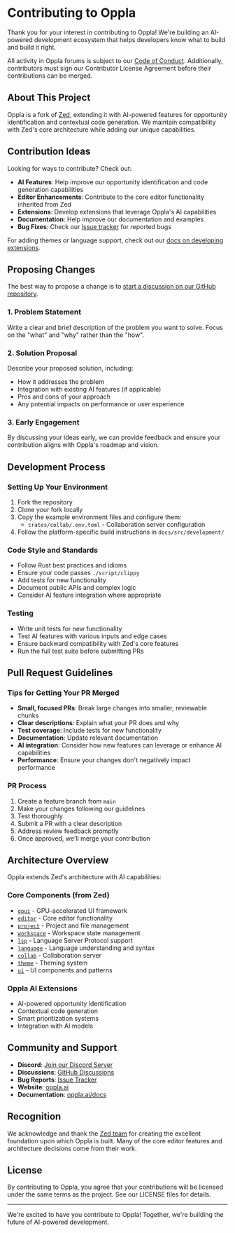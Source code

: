 # Contributing to Oppla

Thank you for your interest in contributing to Oppla! We're building an AI-powered development ecosystem that helps developers know what to build and build it right.

All activity in Oppla forums is subject to our [Code of Conduct](./CODE_OF_CONDUCT.md). Additionally, contributors must sign our Contributor License Agreement before their contributions can be merged.

## About This Project

Oppla is a fork of [Zed](https://github.com/zed-industries/zed), extending it with AI-powered features for opportunity identification and contextual code generation. We maintain compatibility with Zed's core architecture while adding our unique capabilities.

## Contribution Ideas

Looking for ways to contribute? Check out:

- **AI Features**: Help improve our opportunity identification and code generation capabilities
- **Editor Enhancements**: Contribute to the core editor functionality inherited from Zed
- **Extensions**: Develop extensions that leverage Oppla's AI capabilities
- **Documentation**: Help improve our documentation and examples
- **Bug Fixes**: Check our [issue tracker](https://github.com/Oppla-AI/oppla/issues) for reported bugs

For adding themes or language support, check out our [docs on developing extensions](https://oppla.ai/docs/extensions).

## Proposing Changes

The best way to propose a change is to [start a discussion on our GitHub repository](https://github.com/Oppla-AI/oppla/discussions).

### 1. Problem Statement
Write a clear and brief description of the problem you want to solve. Focus on the "what" and "why" rather than the "how".

### 2. Solution Proposal
Describe your proposed solution, including:
- How it addresses the problem
- Integration with existing AI features (if applicable)
- Pros and cons of your approach
- Any potential impacts on performance or user experience

### 3. Early Engagement
By discussing your ideas early, we can provide feedback and ensure your contribution aligns with Oppla's roadmap and vision.

## Development Process

### Setting Up Your Environment

1. Fork the repository
2. Clone your fork locally
3. Copy the example environment files and configure them:
   - `crates/collab/.env.toml` - Collaboration server configuration
4. Follow the platform-specific build instructions in `docs/src/development/`

### Code Style and Standards

- Follow Rust best practices and idioms
- Ensure your code passes `./script/clippy`
- Add tests for new functionality
- Document public APIs and complex logic
- Consider AI feature integration where appropriate

### Testing

- Write unit tests for new functionality
- Test AI features with various inputs and edge cases
- Ensure backward compatibility with Zed's core features
- Run the full test suite before submitting PRs

## Pull Request Guidelines

### Tips for Getting Your PR Merged

- **Small, focused PRs**: Break large changes into smaller, reviewable chunks
- **Clear descriptions**: Explain what your PR does and why
- **Test coverage**: Include tests for new functionality
- **Documentation**: Update relevant documentation
- **AI integration**: Consider how new features can leverage or enhance AI capabilities
- **Performance**: Ensure your changes don't negatively impact performance

### PR Process

1. Create a feature branch from `main`
2. Make your changes following our guidelines
3. Test thoroughly
4. Submit a PR with a clear description
5. Address review feedback promptly
6. Once approved, we'll merge your contribution

## Architecture Overview

Oppla extends Zed's architecture with AI capabilities:

### Core Components (from Zed)
- [`gpui`](/crates/gpui) - GPU-accelerated UI framework
- [`editor`](/crates/editor) - Core editor functionality
- [`project`](/crates/project) - Project and file management
- [`workspace`](/crates/workspace) - Workspace state management
- [`lsp`](/crates/lsp) - Language Server Protocol support
- [`language`](/crates/language) - Language understanding and syntax
- [`collab`](/crates/collab) - Collaboration server
- [`theme`](/crates/theme) - Theming system
- [`ui`](/crates/ui) - UI components and patterns

### Oppla AI Extensions
- AI-powered opportunity identification
- Contextual code generation
- Smart prioritization systems
- Integration with AI models

## Community and Support

- **Discord**: [Join our Discord Server](https://discord.gg/KZJD9WqCkS)
- **Discussions**: [GitHub Discussions](https://github.com/Oppla-AI/oppla/discussions)
- **Bug Reports**: [Issue Tracker](https://github.com/Oppla-AI/oppla/issues)
- **Website**: [oppla.ai](https://oppla.ai)
- **Documentation**: [oppla.ai/docs](https://oppla.ai/docs)

## Recognition

We acknowledge and thank the [Zed team](https://github.com/zed-industries/zed) for creating the excellent foundation upon which Oppla is built. Many of the core editor features and architecture decisions come from their work.

## License

By contributing to Oppla, you agree that your contributions will be licensed under the same terms as the project. See our LICENSE files for details.

---

We're excited to have you contribute to Oppla! Together, we're building the future of AI-powered development.